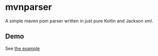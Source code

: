 # mvnparser

A simple maven pom parser written in just pure Kotlin and Jackson xml.

## Demo

See [the example](src/main/kotlin/com/github/lukpier/techradar/mvnparser/examples/SamplePomParser.kt)
